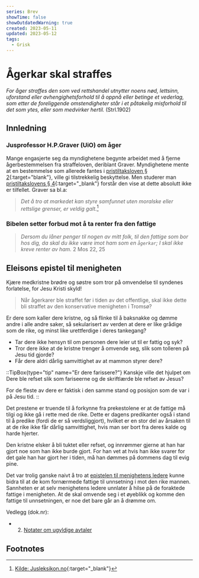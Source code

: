 ```yaml
---
series: Brev
showTime: false
showOutdatedWarning: true
created: 2023-05-11
updated: 2023-05-12
tags:
  - Grisk
---
```


# Ågerkar skal straffes
_For åger straffes den som ved rettshandel utnytter noens nød, lettsinn, uforstand eller avhengighetsforhold til å oppnå eller betinge et vederlag, som etter de foreliggende omstendigheter står i et påtakelig misforhold til det som ytes, eller som medvirker hertil._ (Strl.1902)

## Innledning
### Jusprofessor H.P.Graver (UiO) om åger
Mange engasjerte seg da myndighetene begynte arbeidet med å fjerne ågerbestemmelsen fra straffeloven, deriblant Graver. Myndighetene mente at en bestemmelse som allerede fantes i [pristiltaksloven § 2](https://lovdata.no/lov/1993-06-11-66/§2){:target="blank"}, ville gi tilstrekkelig beskyttelse. Men studerer man [pristiltakslovens § 4](https://lovdata.no/lov/1993-06-11-66/§4){:target="_blank"} forstår den vise at dette absolutt ikke er tilfellet. Graver sa bl.a:

> _Det å tro at markedet kan styre samfunnet uten moralske eller rettslige grenser, er veldig galt._[^1]

### Bibelen setter forbud mot å ta renter fra den fattige
> _Dersom du låner penger til nogen av mitt folk, til den fattige som bor hos dig, da skal du ikke være imot ham som en `ågerkar`; I skal ikke kreve renter av ham._ 2 Mos 22, 25

## Eleisons epistel til menigheten
Kjære medkristne brødre og søstre som tror på omvendelse til syndenes forlatelse, for Jesu Kristi skyld!

> Når ågerkarer ble straffet før i tiden av det offentlige, skal ikke dette bli straffet av den konservative menigheten i Tromsø?

Er dere som kaller dere kristne, og så flinke til å baksnakke og dømme andre i alle andre saker, så sekularisert av verden at dere er like grådige som de rike, og minst like urettferdige i deres tankegang?  

* Tar dere ikke hensyn til om personen dere leier ut til er fattig og syk? 
* Tror dere ikke at de kristne trenger å omvende seg, slik som tolleren på Jesu tid gjorde? 
* Får dere aldri dårlig samvittighet av at mammon styrer dere?

::TipBox{type="tip" name="Er dere farissere?"}
Kanskje ville det hjulpet om Dere ble refset slik som fariseerne og de skriftlærde ble refset av Jesus?

For de fleste av dere er faktisk i den samme stand og posisjon som de var i på Jesu tid. 
::

Det prestene er truende til å forkynne fra prekestolene er at de fattige må tilgi og ikke gå i rette med de rike. Dette er dagens predikanter også i stand til å predike (fordi de er så verdsliggjort), hvilket er en stor del av årsaken til at de rike ikke får dårlig samvittighet, hvis man ser bort fra deres kalde og harde hjerter.

Den kristne elsker å bli tuktet eller refset, og innrømmer gjerne at han har gjort noe som han ikke burde gjort. For han vet at hvis han ikke svarer for det gale han har gjort her i tiden, må han dømmes på dommens dag til evig pine.

Det var trolig ganske naivt å tro at [epistelen til menighetens ledere](/article/epistler/griskhet/eleison-til-menighetsledere) kunne bidra til at de kom fornærmede fattige til unnsetning i mot den rike mannen. Sannheten er at selv menighetens ledere unnlater å hilse på de foraktede fattige i menigheten. At de skal omvende seg i et øyeblikk og komme den fattige til unnsetningen, er noe det bare går an å drømme om.

Vedlegg (dok.nr):  
* 2. [Notater om ugyldige avtaler](/article/epistler/griskhet/vedlegg-om-ugyldige-avtaler)

## Footnotes
[^1]: [Kilde: Jusleksikon.no](https://jusleksikon.no/wiki/%C3%85ger){:target="_blank"}